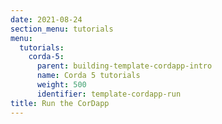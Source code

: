 ```yaml
---
date: 2021-08-24
section_menu: tutorials
menu:
  tutorials:
    corda-5:
      parent: building-template-cordapp-intro
      name: Corda 5 tutorials
      weight: 500
      identifier: template-cordapp-run
title: Run the CorDapp
---
```

